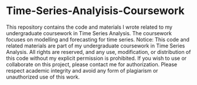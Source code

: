# Time-Series-Analyisis-Coursework
This repository contains the code and materials I wrote related to my undergraduate coursework in Time Series Analysis. The coursework focuses on modelling and forecasting for time series.
Notice: This code and related materials are part of my undergraduate coursework in Time Series Analysis. All rights are reserved, and any use, modification, or distribution of this code without my explicit permission is prohibited. If you wish to use or collaborate on this project, please contact me for authorization. Please respect academic integrity and avoid any form of plagiarism or unauthorized use of this work.
